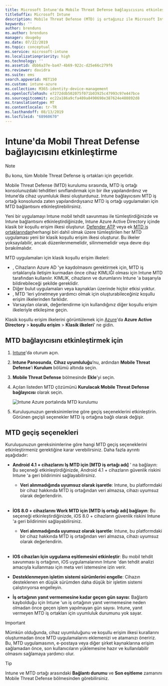 ```yaml
---
title: Microsoft Intune'da Mobile Threat Defense bağlayıcısını etkinleştirme
titleSuffix: Microsoft Intune
description: Mobile Threat Defense (MTD) iş ortağınız ile Microsoft Intune arasında bağlayıcıyı etkinleştirin.
keywords: ''
author: brenduns
ms.author: brenduns
manager: dougeby
ms.date: 07/22/2019
ms.topic: conceptual
ms.service: microsoft-intune
ms.localizationpriority: high
ms.technology: ''
ms.assetid: dbb6a37e-ba47-4b69-922c-d25e66c279f6
ms.reviewer: davidra
ms.suite: ems
search.appverid: MET150
ms.custom: intune-azure
ms.collection: M365-identity-device-management
ms.openlocfilehash: e7272ddb502075f071b03925c47993c97e447bce
ms.sourcegitcommit: ec22a186a9cfa489a8490698e387624e480892d8
ms.translationtype: MT
ms.contentlocale: tr-TR
ms.lasthandoff: 08/13/2019
ms.locfileid: "68960670"
---
```

# <a name="enable-the-mobile-threat-defense-connector-in-intune"></a>Intune'da Mobil Threat Defense bağlayıcısını etkinleştirme

> [!NOTE] 
> Bu konu, tüm Mobile Threat Defense iş ortakları için geçerlidir.

Mobile Threat Defense (MTD) kurulumu sırasında, MTD iş ortağı konsolunuzdaki tehditleri sınıflandırmak için bir ilke yapılandırdınız ve Intune’da cihaz uyumluluk ilkesi oluşturdunuz. Intune bağlayıcısını MTD iş ortağı konsolunda zaten yapılandırdıysanız MTD iş ortağı uygulamaları için MTD bağlantısını etkinleştirebilirsiniz.

Yeni bir uygulamayı Intune mobil tehdit savunması ile tümleştirdiğinizde ve Intune bağlantısını etkinleştirdiğinizde, Intune Azure Active Directory içinde klasik bir koşullu erişim ilkesi oluşturur. [Defender ATP](advanced-threat-protection.md) veya ek [MTD iş ortaklarından](mobile-threat-defense.md#mobile-threat-defense-partners)herhangi biri dahil olmak üzere tümleştirilen her MTD uygulaması yeni bir klasik koşullu erişim ilkesi oluşturur. Bu ilkeler yoksayılabilir, ancak düzenlenmemelidir, silinmemelidir veya devre dışı bırakılmalıdır.

MTD uygulamaları için klasik koşullu erişim ilkeleri: 

- , Cihazların Azure AD 'ye kaydolmasını gerektirmek için, MTD iş ortaklarıyla iletişim kurmadan önce cihaz KIMLIĞI olması için Intune MTD tarafından kullanılır. KIMLIK, cihazların ve durumlarını Intune 'a başarıyla bildirebileceği şekilde gereklidir.  
- Diğer bulut uygulamaları veya kaynakları üzerinde hiçbir etkisi yoktur.  
- , MTD 'leri yönetmeye yardımcı olmak için oluşturabileceğiniz koşullu erişim ilkelerinden farklıdır.
- Varsayılan olarak, değerlendirme için kullandığınız diğer koşullu erişim ilkeleriyle etkileşime geçin.  

Klasik koşullu erişim ilkelerini görüntülemek için [Azure](https://portal.azure.com/#home)'da **Azure Active Directory** > **koşullu erişim** > **Klasik ilkeleri**' ne gidin.


## <a name="to-enable-the-mtd-connector"></a>MTD bağlayıcısını etkinleştirmek için

1. [Intune](https://go.microsoft.com/fwlink/?linkid=2090973)'da oturum açın.

4. **Intune Panosunda**, **Cihaz uyumluluğu**’nu, ardından **Mobile Threat Defense**’i **Kurulum** bölümü altında seçin.

5. **Mobile Threat Defense** bölmesinde **Ekle**’yi seçin.

6. Açılan listeden MTD çözümünü **Kurulacak Mobile Threat Defense bağlayıcısı** olarak seçin.

    ![Intune Azure portalında MTD kurulumu](./media/enable-mtd-connector-1.png)

7. Kuruluşunuzun gereksinimlerine göre geçiş seçeneklerini etkinleştirin. Görünen geçişli seçenekler MTD iş ortağına bağlı olarak değişir.

## <a name="mtd-toggle-options"></a>MTD geçiş seçenekleri

Kuruluşunuzun gereksinimlerine göre hangi MTD geçiş seçeneklerini etkinleştirmeniz gerektiğine karar verebilirsiniz. Daha fazla ayrıntı aşağıdadır:

- **Android 4.1 + cihazlarını Iş MTD için [MTD iş ortağı adı]** ' na bağlayın: Bu seçeneği etkinleştirdiğinizde, Android 4.1 + cihazların güvenlik riskini Intune 'a geri bildirimini sağlayabilirsiniz.
  - **Veri alınmadığında uyumsuz olarak işaretle**: Intune, bu platformdaki bir cihaz hakkında MTD iş ortağından veri almazsa, cihazı uyumsuz olarak değerlendirin.
<br></br>
- **İOS 8.0 + cihazlarını Work MTD için [MTD iş ortağı adı] bağlayın**: Bu seçeneği etkinleştirdiğinizde, iOS 8.0 + cihazların güvenlik riskini Intune 'a geri bildirimini sağlayabilirsiniz.
  - **Veri alınmadığında uyumsuz olarak işaretle**: Intune, bu platformdaki bir cihaz hakkında MTD iş ortağından veri almazsa, cihazı uyumsuz olarak değerlendirin.
<br></br>
- **IOS cihazları Için uygulama eşitlemesini etkinleştir**: Bu mobil tehdit savunması iş ortağının, iOS uygulamalarının Intune 'dan tehdit analizi amacıyla kullanması için meta veri istemesine izin verir.

- **Desteklenmeyen işletim sistemi sürümlerini engelle**: Cihazın desteklenen en düşük sürümden daha düşük bir işletim sistemi çalıştırıyorsa engelleyin.

- **İş ortağının yanıt vermemesine kadar geçen gün sayısı**: Bağlantı kaybolduğu için Intune 'un iş ortağının yanıt vermemesine neden olmadan önce geçen işlem yapılmayan gün sayısı. Intune, yanıt vermeyen MTD iş ortakları için uyumluluk durumunu yok sayar.

> [!IMPORTANT] 
> Mümkün olduğunda, cihaz uyumluluğunu ve koşullu erişim ilkesi kurallarını oluşturmadan önce MTD uygulamalarını eklemenizi ve atamanızı öneririz. Bu, MTD uygulamasının, e-postaya veya diğer şirket kaynaklarına erişim sağlamadan önce, son kullanıcıların yüklemesine hazır ve kullanılabilir olmasını sağlamaya yardımcı olur.

> [!TIP]
> Intune ve MTD ortağı arasındaki **Bağlantı durumu** ve **Son eşitleme** zamanını Mobile Threat Defense bölmesinden görebilirsiniz.
